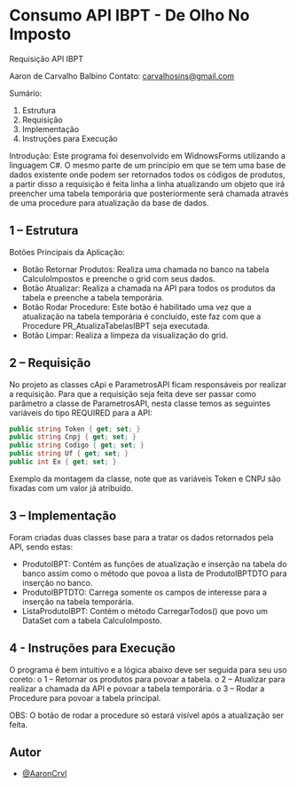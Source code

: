 # Consumo API IBPT - De Olho No Imposto
 
Requisição API IBPT

Aaron de Carvalho Balbino 
Contato: carvalhosins@gmail.com


Sumário:

1.	Estrutura
2.	Requisição 
3.	Implementação
4.	Instruções para Execução

Introdução:
Este programa foi desenvolvido em WidnowsForms utilizando a linguagem C#.
O mesmo parte de um princípio em que se tem uma base de dados existente onde podem ser retornados todos os códigos de produtos, a partir disso a requisição é feita linha a linha atualizando um objeto que irá preencher uma tabela temporária que posteriormente será chamada através de uma procedure para atualização da base de dados.

## 1 – Estrutura
  

Botões Principais da Aplicação:
- Botão Retornar Produtos: Realiza uma chamada no banco na tabela CalculoImpostos e preenche o grid com seus dados.
- Botão Atualizar: Realiza a chamada na API para todos os produtos da tabela e preenche a tabela temporária.
- Botão Rodar Procedure: Este botão é habilitado uma vez que a atualização na tabela temporária é concluído,  este faz com que a Procedure PR_AtualizaTabelasIBPT seja executada.
- Botão Limpar: Realiza a limpeza da visualização do grid.


## 2 – Requisição
No projeto as classes cApi e ParametrosAPI ficam responsáveis por realizar a requisição.
Para que a requisição seja feita deve ser passar como parâmetro a classe de ParametrosAPI, nesta classe temos as seguintes variáveis do tipo REQUIRED para a API:
``` c#
public string Token { get; set; }
public string Cnpj { get; set; }
public string Codigo { get; set; }
public string Uf { get; set; }
public int Ex { get; set; }
```

Exemplo da montagem da classe, note que as variáveis Token e CNPJ são fixadas com um valor já atribuído.
 

## 3 – Implementação

Foram criadas duas classes base para a tratar os dados retornados pela API, sendo estas:

- ProdutoIBPT: Contém as funções de atualização e inserção na tabela do banco assim como o método que povoa a lista de ProdutoIBPTDTO para inserção no banco.
- ProdutoIBPTDTO: Carrega somente os campos de interesse para a inserção na tabela temporária.
- ListaProdutoIBPT: Contém o método CarregarTodos() que povo um DataSet com a tabela CalculoImposto.


## 4 - Instruções para Execução

O  programa é bem intuitivo e a lógica abaixo deve ser seguida para seu uso coreto:
o 1 – Retornar os produtos para povoar a tabela.
o 2 – Atualizar para realizar a chamada da API e povoar a tabela temporária.
o 3 – Rodar a Procedure para povoar a tabela principal.

OBS: O botão de rodar a procedure só estará visível após a atualização ser feita.


## Autor

- [@AaronCrvl](https://www.github.com/AaronCrvl)

  
